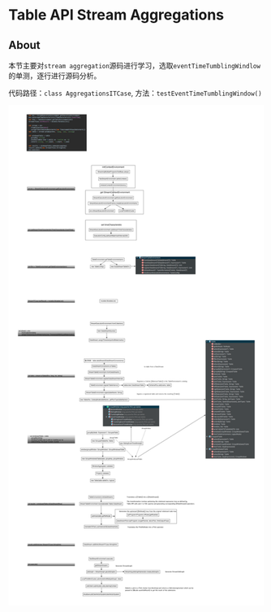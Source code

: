 #   Table API Stream Aggregations

##      About
本节主要对`stream aggregation`源码进行学习，选取`eventTimeTumblingWindlow`的单测，逐行进行源码分析。

代码路径：`class AggregationsITCase`, 方法：`testEventTimeTumblingWindow()`

![group-window](img/table-api/group-window.png "group-window")
